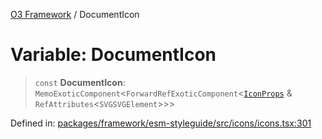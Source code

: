 [O3 Framework](../API.md) / DocumentIcon

# Variable: DocumentIcon

> `const` **DocumentIcon**: `MemoExoticComponent`\<`ForwardRefExoticComponent`\<[`IconProps`](../type-aliases/IconProps.md) & `RefAttributes`\<`SVGSVGElement`\>\>\>

Defined in: [packages/framework/esm-styleguide/src/icons/icons.tsx:301](https://github.com/openmrs/openmrs-esm-core/blob/main/packages/framework/esm-styleguide/src/icons/icons.tsx#L301)

